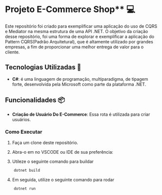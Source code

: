 # Projeto E-Commerce Shop** 💻

Este repositório foi criado para exemplificar uma aplicação do uso de CQRS e Mediator na mesma estrutura de uma API .NET. 
O objetivo da criação desse repositório, foi uma forma de explorar e exemplificar a aplicação do Pattern CQRS(Padrão Arquitetural), 
que é altamente utilizado por grandes empresas, a fim de proporcionar uma melhor entrega de valor para o cliente.

## Tecnologias Utilizadas 🚀

- **C#**: é uma linguagem de programação, multiparadigma, de tipagem forte, desenvolvida pela Microsoft como parte da plataforma .NET.


## Funcionalidades 📦

- **Criação de Usuário Do E-Commerce**: Essa rota é utilizada para criar usuários.


### Como Executar

1. Faça um clone deste repositório.

2. Abra-o em no VSCODE ou IDE de sua preferência:

3. Utileze o seguinte comando para buildar

```bash
    dotnet build
```

4. Em seguida, utilize o seguinte comando para rodar

```bash
    dotnet run
```
